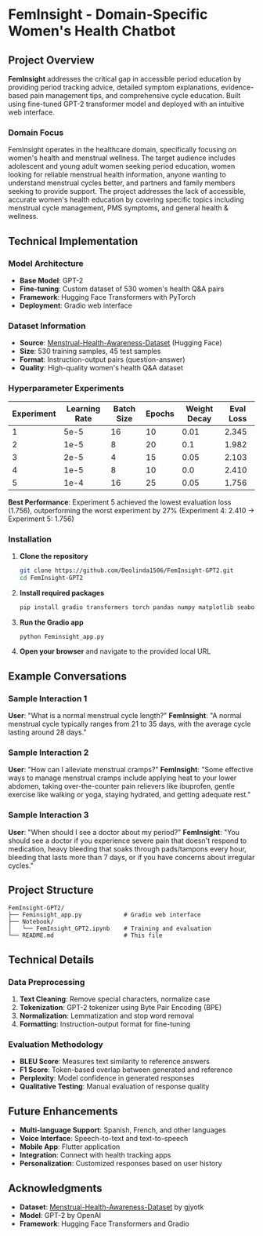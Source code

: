 # FemInsight - Domain-Specific Women's Health Chatbot

## Project Overview

**FemInsight** addresses the critical gap in accessible period education by providing period tracking advice, detailed symptom explanations, evidence-based pain management tips, and comprehensive cycle education. Built using fine-tuned GPT-2 transformer model and deployed with an intuitive web interface.

### Domain Focus

FemInsight operates in the healthcare domain, specifically focusing on women's health and menstrual wellness. The target audience includes adolescent and young adult women seeking period education, women looking for reliable menstrual health information, anyone wanting to understand menstrual cycles better, and partners and family members seeking to provide support. The project addresses the lack of accessible, accurate women's health education by covering specific topics including menstrual cycle management, PMS symptoms, and general health & wellness.

## Technical Implementation

### Model Architecture
- **Base Model**: GPT-2
- **Fine-tuning**: Custom dataset of 530 women's health Q&A pairs
- **Framework**: Hugging Face Transformers with PyTorch
- **Deployment**: Gradio web interface

### Dataset Information
- **Source**: [Menstrual-Health-Awareness-Dataset](https://huggingface.co/datasets/gjyotk/Menstrual-Health-Awareness-Dataset) (Hugging Face)
- **Size**: 530 training samples, 45 test samples
- **Format**: Instruction-output pairs (question-answer)
- **Quality**: High-quality women's health Q&A dataset


### Hyperparameter Experiments
| Experiment | Learning Rate | Batch Size | Epochs | Weight Decay | Eval Loss |
|------------|---------------|------------|--------|--------------|-----------|
| 1          | 5e-5         | 16         | 10     | 0.01         | 2.345     |
| 2          | 1e-5         | 8          | 20     | 0.1          | 1.982     |
| 3          | 2e-5         | 4          | 15     | 0.05         | 2.103     |
| 4          | 1e-5         | 8          | 10     | 0.0          | 2.410     |
| 5          | 1e-4         | 16         | 25     | 0.05         | 1.756     |

**Best Performance**: Experiment 5 achieved the lowest evaluation loss (1.756), outperforming the worst experiment by 27% (Experiment 4: 2.410 → Experiment 5: 1.756)

### Installation

1. **Clone the repository**
   ```bash
   git clone https://github.com/Deolinda1506/FemInsight-GPT2.git
   cd FemInsight-GPT2
   ```

2. **Install required packages**
   ```bash
   pip install gradio transformers torch pandas numpy matplotlib seaborn nltk ipywidgets jupyter
   ```

3. **Run the Gradio app**
   ```bash
   python Feminsight_app.py
   ```

4. **Open your browser** and navigate to the provided local URL

## Example Conversations

### Sample Interaction 1
**User**: "What is a normal menstrual cycle length?"
**FemInsight**: "A normal menstrual cycle typically ranges from 21 to 35 days, with the average cycle lasting around 28 days."

### Sample Interaction 2
**User**: "How can I alleviate menstrual cramps?"
**FemInsight**: "Some effective ways to manage menstrual cramps include applying heat to your lower abdomen, taking over-the-counter pain relievers like ibuprofen, gentle exercise like walking or yoga, staying hydrated, and getting adequate rest."

### Sample Interaction 3
**User**: "When should I see a doctor about my period?"
**FemInsight**: "You should see a doctor if you experience severe pain that doesn't respond to medication, heavy bleeding that soaks through pads/tampons every hour, bleeding that lasts more than 7 days, or if you have concerns about irregular cycles."



## Project Structure

```
FemInsight-GPT2/
├── Feminsight_app.py            # Gradio web interface
├── Notebook/
│   └── FemInsight_GPT2.ipynb    # Training and evaluation
└── README.md                    # This file
```

## Technical Details

### Data Preprocessing
1. **Text Cleaning**: Remove special characters, normalize case
2. **Tokenization**: GPT-2 tokenizer using Byte Pair Encoding (BPE)
3. **Normalization**: Lemmatization and stop word removal
4. **Formatting**: Instruction-output format for fine-tuning

### Evaluation Methodology
- **BLEU Score**: Measures text similarity to reference answers
- **F1 Score**: Token-based overlap between generated and reference
- **Perplexity**: Model confidence in generated responses
- **Qualitative Testing**: Manual evaluation of response quality


## Future Enhancements

- **Multi-language Support**: Spanish, French, and other languages
- **Voice Interface**: Speech-to-text and text-to-speech
- **Mobile App**: Flutter application
- **Integration**: Connect with health tracking apps
- **Personalization**: Customized responses based on user history


## Acknowledgments

- **Dataset**: [Menstrual-Health-Awareness-Dataset](https://huggingface.co/datasets/gjyotk/Menstrual-Health-Awareness-Dataset) by gjyotk
- **Model**: GPT-2 by OpenAI
- **Framework**: Hugging Face Transformers and Gradio

